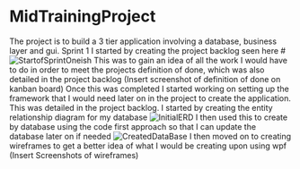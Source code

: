 # MidTrainingProject
The project is to build a 3 tier application involving a database, business layer and gui.
Sprint 1
I started by creating the project backlog seen here
#![StartofSprintOneish](https://user-images.githubusercontent.com/81698105/117843468-be171180-b276-11eb-96d4-ca00a9571b77.png)
This was to gain an idea of all the work I would have to do in order to meet the projects definition of done, which was also detailed in the project backlog
(Insert screenshot of definition of done on kanban board)
Once this was completed I started working on setting up the framework that I would need later on in the project to create the application. This was detailed in the project backlog.
I started by creating the entity relationship diagram for my database
![InitialERD](https://user-images.githubusercontent.com/81698105/117843585-d8e98600-b276-11eb-87a1-7cd74bde85f1.png)
I then used this to create by database using the code first approach so that I can update the database later on if needed
![CreatedDataBase](https://user-images.githubusercontent.com/81698105/117843634-e30b8480-b276-11eb-943d-6cd73b747c97.png)
I then moved on to creating wireframes to get a better idea of what I would be creating upon using wpf
(Insert Screenshots of wireframes)

